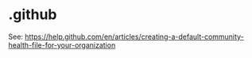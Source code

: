 # .github
See: https://help.github.com/en/articles/creating-a-default-community-health-file-for-your-organization
